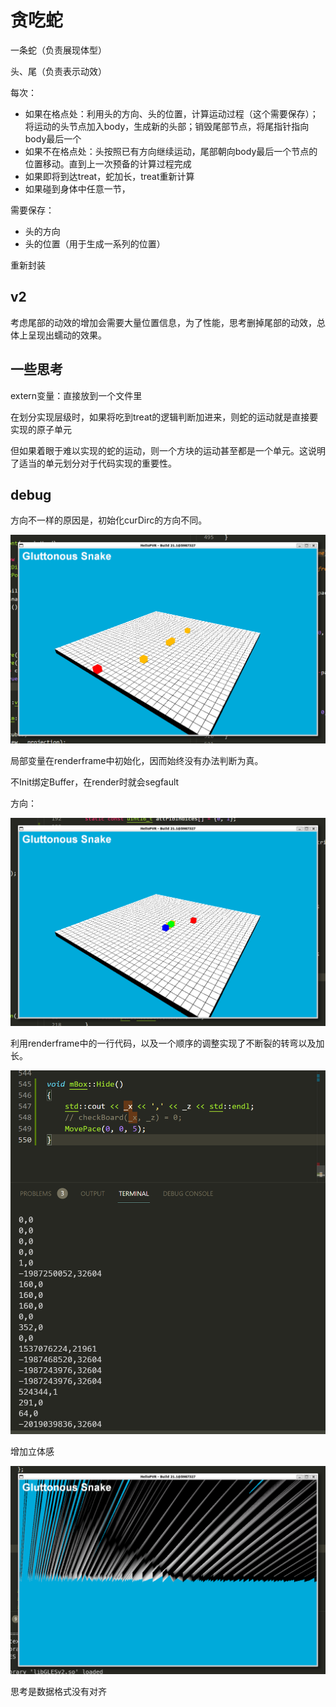 # 贪吃蛇

一条蛇（负责展现体型）

头、尾（负责表示动效）





每次：

- 如果在格点处：利用头的方向、头的位置，计算运动过程（这个需要保存）；将运动的头节点加入body，生成新的头部；销毁尾部节点，将尾指针指向body最后一个
- 如果不在格点处：头按照已有方向继续运动，尾部朝向body最后一个节点的位置移动。直到上一次预备的计算过程完成
- 如果即将到达treat，蛇加长，treat重新计算
- 如果碰到身体中任意一节，



需要保存：

- 头的方向
- 头的位置（用于生成一系列的位置）



重新封装





## v2

考虑尾部的动效的增加会需要大量位置信息，为了性能，思考删掉尾部的动效，总体上呈现出蠕动的效果。



## 一些思考

extern变量：直接放到一个文件里

在划分实现层级时，如果将吃到treat的逻辑判断加进来，则蛇的运动就是直接要实现的原子单元

但如果着眼于难以实现的蛇的运动，则一个方块的运动甚至都是一个单元。这说明了适当的单元划分对于代码实现的重要性。

## debug

方向不一样的原因是，初始化curDirc的方向不同。

![image-20210715164742876](assets/image-20210715164742876.png)



局部变量在renderframe中初始化，因而始终没有办法判断为真。

不Init绑定Buffer，在render时就会segfault

方向：

![image-20210715181756521](assets/image-20210715181756521.png)



利用renderframe中的一行代码，以及一个顺序的调整实现了不断裂的转弯以及加长。

![image-20210716002530175](assets/image-20210716002530175.png)

增加立体感

![image-20210716094644117](assets/image-20210716094644117.png)

思考是数据格式没有对齐
